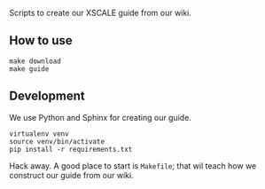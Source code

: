 Scripts to create our XSCALE guide from our wiki.

## How to use

```
make download
make guide
```

## Development

We use Python and Sphinx for creating our guide.

```
virtualenv venv
source venv/bin/activate
pip install -r requirements.txt
```

Hack away. A good place to start is `Makefile`; 
that wil teach how we construct our guide from our wiki.
